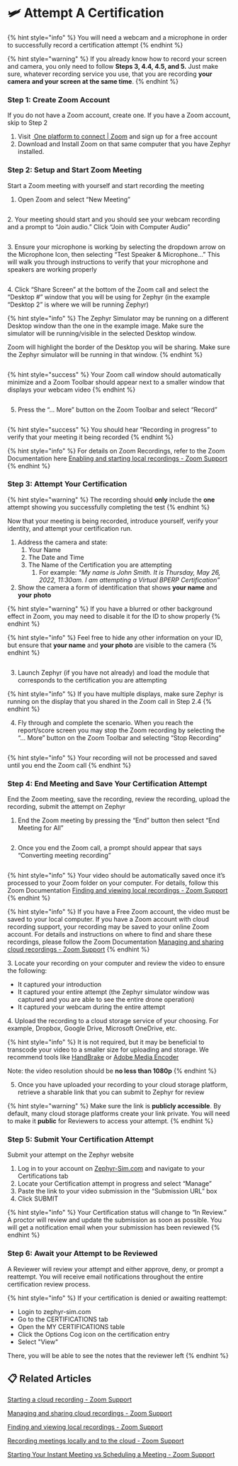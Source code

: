 # 🛩️ Attempt A Certification

{% hint style="info" %}
You will need a webcam and a microphone in order to successfully record a certification attempt
{% endhint %}

{% hint style="warning" %}
If you already know how to record your screen and camera, you only need to follow **Steps 3, 4.4, 4.5, and 5.** Just make sure, whatever recording service you use, that you are recording **your camera** **and your screen at the same time**.
{% endhint %}

### Step 1: Create Zoom Account <a href="#step-1-create-zoom-account" id="step-1-create-zoom-account"></a>

If you do not have a Zoom account, create one. If you have a Zoom account, skip to Step 2

1. Visit [<img src="https://st1.zoom.us/zoom.ico" alt="" data-size="line"> One platform to connect | Zoom](https://www.zoom.com/) and sign up for a free account
2. Download and Install Zoom on that same computer that you have Zephyr installed.

### Step 2: Setup and Start Zoom Meeting <a href="#step-2-setup-and-start-zoom-meeting" id="step-2-setup-and-start-zoom-meeting"></a>

Start a Zoom meeting with yourself and start recording the meeting

1. Open Zoom and select “New Meeting”

<figure><img src="../../.gitbook/assets/image (18) (1) (1).png" alt=""><figcaption></figcaption></figure>

2\. Your meeting should start and you should see your webcam recording and a prompt to “Join audio.” Click “Join with Computer Audio”

<figure><img src="../../.gitbook/assets/image (20) (1) (1).png" alt=""><figcaption></figcaption></figure>

3\. Ensure your microphone is working by selecting the dropdown arrow on the Microphone Icon, then selecting “Test Speaker & Microphone…” This will walk you through instructions to verify that your microphone and speakers are working properly

<figure><img src="../../.gitbook/assets/image (21) (1) (1).png" alt=""><figcaption></figcaption></figure>

4\. Click “Share Screen” at the bottom of the Zoom call and select the “Desktop #” window that you will be using for Zephyr (in the example “Desktop 2” is where we will be running Zephyr)

{% hint style="info" %}
The Zephyr Simulator may be running on a different Desktop window than the one in the example image. Make sure the simulator will be running/visible in the selected Desktop window.

Zoom will highlight the border of the Desktop you will be sharing. Make sure the Zephyr simulator will be running in that window.
{% endhint %}

<figure><img src="../../.gitbook/assets/image (1) (1) (1) (1) (1) (1).png" alt=""><figcaption></figcaption></figure>

{% hint style="success" %}
Your Zoom call window should automatically minimize and a Zoom Toolbar should appear next to a smaller window that displays your webcam video
{% endhint %}

<figure><img src="../../.gitbook/assets/image (1) (1) (1) (1) (1) (1) (1).png" alt=""><figcaption></figcaption></figure>

5. Press the “… More” button on the Zoom Toolbar and select “Record”

<figure><img src="../../.gitbook/assets/image (2) (1) (1) (1) (1) (1).png" alt=""><figcaption></figcaption></figure>

{% hint style="success" %}
You should hear “Recording in progress” to verify that your meeting it being recorded
{% endhint %}

{% hint style="info" %}
For details on Zoom Recordings, refer to the Zoom Documentation here [Enabling and starting local recordings - Zoom Support](https://support.zoom.us/hc/en-us/articles/201362473-Enabling-and-starting-local-recordings)
{% endhint %}

### Step 3: Attempt Your Certification <a href="#step-3-attempt-your-certification" id="step-3-attempt-your-certification"></a>

{% hint style="warning" %}
The recording should **only** include the **one** attempt showing you successfully completing the test
{% endhint %}

Now that your meeting is being recorded, introduce yourself, verify your identity, and attempt your certification run.

1. Address the camera and state:
   1. Your Name
   2. The Date and Time
   3. The Name of the Certification you are attempting
      1. For example: _“My name is John Smith. It is Thursday, May 26, 2022, 11:30am. I am attempting a Virtual BPERP Certification”_
2. Show the camera a form of identification that shows **your name** and **your** **photo**

{% hint style="warning" %}
If you have a blurred or other background effect in Zoom, you may need to disable it for the ID to show properly
{% endhint %}

{% hint style="info" %}
Feel free to hide any other information on your ID, but ensure that **your name** and **your photo** are visible to the camera
{% endhint %}

<figure><img src="../../.gitbook/assets/image (3) (1) (1) (1) (1) (1).png" alt=""><figcaption></figcaption></figure>

3. Launch Zephyr (if you have not already) and load the module that corresponds to the certification you are attempting

{% hint style="info" %}
If you have multiple displays, make sure Zephyr is running on the display that you shared in the Zoom call in Step 2.4
{% endhint %}

4. Fly through and complete the scenario. When you reach the report/score screen you may stop the Zoom recording by selecting the “… More” button on the Zoom Toolbar and selecting “Stop Recording”

<figure><img src="../../.gitbook/assets/image (4) (1) (1) (1) (1) (1).png" alt=""><figcaption></figcaption></figure>

{% hint style="info" %}
Your recording will not be processed and saved until you end the Zoom call
{% endhint %}

### Step 4: End Meeting and Save Your Certification Attempt <a href="#step-4-end-meeting-and-save-your-certification-attempt" id="step-4-end-meeting-and-save-your-certification-attempt"></a>

End the Zoom meeting, save the recording, review the recording, upload the recording, submit the attempt on Zephyr

1. End the Zoom meeting by pressing the “End” button then select “End Meeting for All”

<figure><img src="../../.gitbook/assets/image (5) (1) (1) (1) (1) (1).png" alt=""><figcaption></figcaption></figure>

2. Once you end the Zoom call, a prompt should appear that says “Converting meeting recording”

<figure><img src="../../.gitbook/assets/image (6) (1) (1) (1) (1) (1).png" alt=""><figcaption></figcaption></figure>

{% hint style="info" %}
Your video should be automatically saved once it’s processed to your Zoom folder on your computer. For details, follow this Zoom Documentation [Finding and viewing local recordings - Zoom Support](https://support.zoom.us/hc/en-us/articles/206277393-Finding-and-viewing-local-recordings)
{% endhint %}

{% hint style="info" %}
If you have a Free Zoom account, the video must be saved to your local computer. If you have a Zoom account with cloud recording support, your recording may be saved to your online Zoom account. For details and instructions on where to find and share these recordings, please follow the Zoom Documentation [Managing and sharing cloud recordings - Zoom Support](https://support.zoom.us/hc/en-us/articles/205347605)
{% endhint %}

3\. Locate your recording on your computer and review the video to ensure the following:

* It captured your introduction
* It captured your entire attempt (the Zephyr simulator window was captured and you are able to see the entire drone operation)
* It captured your webcam during the entire attempt

4\. Upload the recording to a cloud storage service of your choosing. For example, Dropbox, Google Drive, Microsoft OneDrive, etc.

{% hint style="info" %}
It is not required, but it may be beneficial to transcode your video to a smaller size for uploading and storage. We recommend tools like [HandBrake](https://handbrake.fr/) or [Adobe Media Encoder](https://www.adobe.com/products/media-encoder.html)

Note: the video resolution should be **no less than 1080p**
{% endhint %}

5. Once you have uploaded your recording to your cloud storage platform, retrieve a sharable link that you can submit to Zephyr for review

{% hint style="warning" %}
Make sure the link is **publicly accessible**. By default, many cloud storage platforms create your link private. You will need to make it **public** for Reviewers to access your attempt.
{% endhint %}

### Step 5: Submit Your Certification Attempt <a href="#step-5-submit-your-certification-attempt" id="step-5-submit-your-certification-attempt"></a>

Submit your attempt on the Zephyr website

1. Log in to your account on [Zephyr-Sim.com](http://zephyr-sim.com/) and navigate to your Certifications tab
2. Locate your Certification attempt in progress and select “Manage”
3. Paste the link to your video submission in the “Submission URL” box
4. Click SUBMIT

{% hint style="info" %}
Your Certification status will change to “In Review.” A proctor will review and update the submission as soon as possible. You will get a notification email when your submission has been reviewed
{% endhint %}

### Step 6: Await your Attempt to be Reviewed <a href="#step-6-await-your-attempt-to-be-reviewed" id="step-6-await-your-attempt-to-be-reviewed"></a>

A Reviewer will review your attempt and either approve, deny, or prompt a reattempt. You will receive email notifications throughout the entire certification review process.

{% hint style="info" %}
If your certification is denied or awaiting reattempt:

* Login to zephyr-sim.com
* Go to the CERTIFICATIONS tab
* Open the MY CERTIFICATIONS table
* Click the Options Cog icon on the certification entry
* Select "View"

There, you will be able to see the notes that the reviewer left
{% endhint %}

## 📋 Related Articles

[Starting a cloud recording - Zoom Support](https://support.zoom.us/hc/en-us/articles/203741855)

[Managing and sharing cloud recordings - Zoom Support](https://support.zoom.us/hc/en-us/articles/205347605)

[Finding and viewing local recordings - Zoom Support](https://support.zoom.us/hc/en-us/articles/206277393-Finding-and-viewing-local-recordings)

[Recording meetings locally and to the cloud - Zoom Support](https://support.zoom.us/hc/en-us/articles/360040771752-Recording-meetings-locally-and-to-the-cloud)

[Starting Your Instant Meeting vs Scheduling a Meeting - Zoom Support](https://support.zoom.us/hc/en-us/articles/201362533-Starting-Your-Instant-Meeting-vs-Scheduling-a-Meeting#h\_072b7fb8-5135-4069-b11f-3409ac2616fa)

